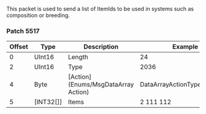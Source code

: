 This packet is used to send a list of ItemIds to be used in systems such as composition or breeding.

### Patch 5517

| Offset | Type | Description | Example |
| -------- | -------- | -------- | -------- |
| 0 | UInt16 | Length | 24 |
| 2 | UInt16 | Type | 2036 |
| 4 | Byte | [Action](Enums/MsgDataArray Action) | DataArrayActionType.Compose |
| 5 | [INT32[]] | Items | 2 111 112  |
